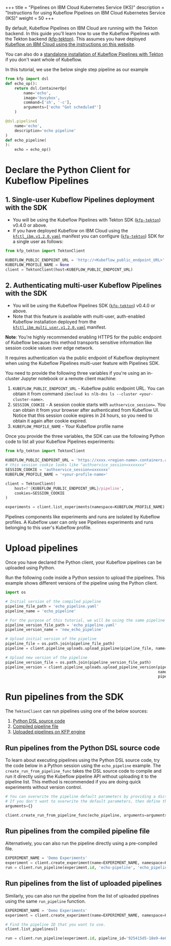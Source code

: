 +++
title = "Pipelines on IBM Cloud Kubernetes Service (IKS)"
description = "Instructions for using Kubeflow Pipelines on IBM Cloud Kubernetes Service (IKS)"
weight = 50
+++

By default, Kubeflow Pipelines on IBM Cloud are running with the Tekton backend. In this guide you'll learn how to use the Kubeflow Pipelines with the Tekton backend [(kfp-tekton)](https://github.com/kubeflow/kfp-tekton). This assumes you have deployed [Kubeflow on IBM Cloud using the instructions on this website](https://www.kubeflow.org/docs/ibm/deploy/).

You can also do a [standalone installation of Kubeflow Pipelines with Tekton](https://github.com/kubeflow/kfp-tekton/blob/master/guides/kfp_tekton_install.md#standalone-kubeflow-pipelines-with-tekton-backend-deployment) if you don't want whole of Kubeflow. 

In this tutorial, we use the below single step pipeline as our example

```python
from kfp import dsl
def echo_op():
    return dsl.ContainerOp(
        name='echo',
        image='busybox',
        command=['sh', '-c'],
        arguments=['echo "Got scheduled"']
    )

@dsl.pipeline(
    name='echo',
    description='echo pipeline'
)
def echo_pipeline(
):
    echo = echo_op()
```

# Declare the Python Client for Kubeflow Pipelines

## 1. Single-user Kubeflow Pipelines deployment with the SDK

* You will be using the Kubeflow Pipelines with Tekton SDK ([`kfp-tekton`](https://pypi.org/project/kfp-tekton/)) v0.4.0 or above.
* If you have deployed Kubeflow on IBM Cloud using the 
[`kfctl_ibm.v1.2.0.yaml`](https://raw.githubusercontent.com/kubeflow/manifests/v1.2-branch/kfdef/kfctl_ibm.v1.2.0.yaml)
manifest you can configure ([`kfp-tekton`](https://pypi.org/project/kfp-tekton/)) SDK for a single user as follows:

```python
from kfp_tekton import TektonClient

KUBEFLOW_PUBLIC_ENDPOINT_URL = 'http://<Kubeflow_public_endpoint_URL>'
KUBEFLOW_PROFILE_NAME = None
client = TektonClient(host=KUBEFLOW_PUBLIC_ENDPOINT_URL)
```

## 2. Authenticating multi-user Kubeflow Pipelines with the SDK

* You will be using the Kubeflow Pipelines SDK ([`kfp-tekton`](https://pypi.org/project/kfp-tekton/)) v0.4.0 or above.
* Note that this feature is available with multi-user, auth-enabled Kubeflow installation deployed from the [`kfctl_ibm_multi_user.v1.2.0.yaml`](https://raw.githubusercontent.com/kubeflow/manifests/v1.2-branch/kfdef/kfctl_ibm_multi_user.v1.2.0.yaml) 
manifest.

**Note**: You're highly recommended enabling HTTPS for the public endpoint of Kubeflow because this method transports sensitive information like session cookie values over edge network.

It requires authentication via the public endpoint of Kubeflow deployment when using the Kubeflow Pipelines multi-user feature with Pipelines SDK. 

You need to provide the following three variables if you're using an in-cluster Jupyter notebook or a remote client machine:

1. `KUBEFLOW_PUBLIC_ENDPOINT_URL` - Kubeflow public endpoint URL. You can obtain it from command `ibmcloud ks nlb-dns ls --cluster <your-cluster-name>`.
1. `SESSION_COOKIE` - A session cookie starts with `authservice_session=`. You can obtain it from your browser after authenticated from Kubeflow UI. Notice that this session cookie expires in 24 hours, so you need to obtain it again after cookie expired.
1. `KUBEFLOW_PROFILE_NAME` - Your Kubeflow profile name

Once you provide the three variables, the SDK can use the following Python code to list all your Kubeflow Pipelines experiments:

```python
from kfp_tekton import TektonClient

KUBEFLOW_PUBLIC_ENDPOINT_URL = 'https://xxxx.<region-name>.containers.appdomain.cloud'
# this session cookie looks like "authservice_session=xxxxxxx"
SESSION_COOKIE = 'authservice_session=xxxxxxx'
KUBEFLOW_PROFILE_NAME = '<your-profile-name>'

client = TektonClient(
    host=f'{KUBEFLOW_PUBLIC_ENDPOINT_URL}/pipeline',
    cookies=SESSION_COOKIE
)

experiments = client.list_experiments(namespace=KUBEFLOW_PROFILE_NAME)
```

Pipelines components like experiments and runs are isolated by Kubeflow profiles. A Kubeflow user can only see Pipelines experiments and runs belonging to this user's Kubeflow profile.

# Upload pipelines

Once you have declared the Python client, your Kubeflow pipelines can be uploaded using Python. 

Run the following code inside a Python session to upload the pipelines. This example shows different versions of the pipeline using the Python client.

```python
import os

# Initial version of the compiled pipeline
pipeline_file_path = 'echo_pipeline.yaml'
pipeline_name = 'echo_pipeline'

# For the purpose of this tutorial, we will be using the same pipeline for both version.
pipeline_version_file_path = 'echo_pipeline.yaml'
pipeline_version_name = 'new_echo_pipeline'

# Upload initial version of the pipeline
pipeline_file = os.path.join(pipeline_file_path)
pipeline = client.pipeline_uploads.upload_pipeline(pipeline_file, name=pipeline_name)

# Upload new version of the pipeline
pipeline_version_file = os.path.join(pipeline_version_file_path)
pipeline_version = client.pipeline_uploads.upload_pipeline_version(pipeline_version_file,
                                                                   name=pipeline_version_name,
                                                                   pipelineid=pipeline.id)
```

# Run pipelines from the SDK
The `TektonClient` can run pipelines using one of the below sources:

1. [Python DSL source code](#run-pipelines-from-the-python-dsl-source-code)
2. [Compiled pipeline file](#run-pipelines-from-the-compiled-pipeline-file)
3. [Uploaded pipelines on KFP engine](#run-pipelines-from-the-list-of-uploaded-pipelines)

## Run pipelines from the Python DSL source code

To learn about executing pipelines using the Python DSL source code, try the code below in a Python session using the `echo_pipeline` example.
The `create_run_from_pipeline_func` takes the DSL source code to compile and run it directly using the Kubeflow pipeline API without
uploading it to the pipeline list. This method is recommended if you are doing quick experiments without version control.

```python
# You can overwrite the pipeline default parameters by providing a dictionary of key-value arguments.
# If you don't want to overwrite the default parameters, then define the arguments as an empty dictionary.
arguments={}

client.create_run_from_pipeline_func(echo_pipeline, arguments=arguments, namespace=KUBEFLOW_PROFILE_NAME)
```

## Run pipelines from the compiled pipeline file

Alternatively, you can also run the pipeline directly using a pre-compiled file. 
```python
EXPERIMENT_NAME = 'Demo Experiments'
experiment = client.create_experiment(name=EXPERIMENT_NAME, namespace=KUBEFLOW_PROFILE_NAME)
run = client.run_pipeline(experiment.id, 'echo-pipeline', 'echo_pipeline.yaml')
``` 

## Run pipelines from the list of uploaded pipelines

Similarly, you can also run the pipeline from the list of uploaded pipelines using the same `run_pipeline` function. 

```python
EXPERIMENT_NAME = 'Demo Experiments'
experiment = client.create_experiment(name=EXPERIMENT_NAME, namespace=KUBEFLOW_PROFILE_NAME)

# Find the pipeline ID that you want to use.
client.list_pipelines()

run = client.run_pipeline(experiment.id, pipeline_id='925415d5-18e9-4e08-b57f-3b06e3e54648', job_name='echo_pipeline_run')
``` 
